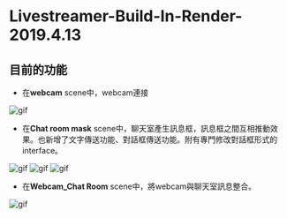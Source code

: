 Livestreamer-Build-In-Render-2019.4.13
=
目前的功能
-
- 在**webcam** scene中，webcam連接

![gif](https://i.imgur.com/M56fzfU.gif)
- 在**Chat room mask** scene中，聊天室產生訊息框，訊息框之間互相推動效果。也新增了文字傳送功能、對話框傳送功能。附有專門修改對話框形式的interface。
  
![gif](https://i.imgur.com/DXP0q3M.gif)
![gif](https://i.imgur.com/VNIDwpG.gif)
![gif](https://s3.gifyu.com/images/16220118259822905bd43b766dc2f.gif)
- 在**Webcam_Chat Room** scene中，將webcam與聊天室訊息整合。

![gif](https://s3.gifyu.com/images/1622010911910_2.gif)


